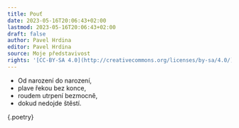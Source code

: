 ```yaml
---
title: Pouť
date: 2023-05-16T20:06:43+02:00
lastmod: 2023-05-16T20:06:43+02:00
draft: false
author: Pavel Hrdina
editor: Pavel Hrdina
source: Moje představivost
rights: '[CC-BY-SA 4.0](http://creativecommons.org/licenses/by-sa/4.0/)'
---
```


- Od narození do narození,
- plave řekou bez konce,
- roudem utrpení bezmocně,
- dokud nedojde štěstí.

{.poetry}